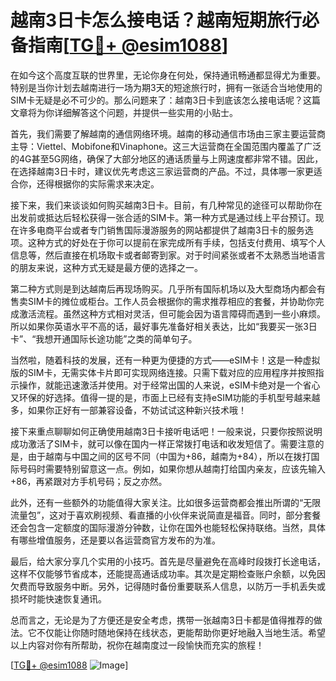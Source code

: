 # 越南3日卡怎么接电话？越南短期旅行必备指南[[TG💪+ @esim1088](https://t.me/s/esim1088)]

在如今这个高度互联的世界里，无论你身在何处，保持通讯畅通都显得尤为重要。特别是当你计划去越南进行一场为期3天的短途旅行时，拥有一张适合当地使用的SIM卡无疑是必不可少的。那么问题来了：越南3日卡到底该怎么接电话呢？这篇文章将为你详细解答这个问题，并提供一些实用的小贴士。

首先，我们需要了解越南的通信网络环境。越南的移动通信市场由三家主要运营商主导：Viettel、Mobifone和Vinaphone。这三大运营商在全国范围内覆盖了广泛的4G甚至5G网络，确保了大部分地区的通话质量与上网速度都非常不错。因此，在选择越南3日卡时，建议优先考虑这三家运营商的产品。不过，具体哪一家更适合你，还得根据你的实际需求来决定。

接下来，我们来谈谈如何购买越南3日卡。目前，有几种常见的途径可以帮助你在出发前或抵达后轻松获得一张合适的SIM卡。第一种方式是通过线上平台预订。现在许多电商平台或者专门销售国际漫游服务的网站都提供了越南3日卡的服务选项。这种方式的好处在于你可以提前在家完成所有手续，包括支付费用、填写个人信息等，然后直接在机场取卡或者邮寄到家。对于时间紧张或者不太熟悉当地语言的朋友来说，这种方式无疑是最方便的选择之一。

第二种方式则是到达越南后再现场购买。几乎所有国际机场以及大型商场内都会有售卖SIM卡的摊位或柜台。工作人员会根据你的需求推荐相应的套餐，并协助你完成激活流程。虽然这种方式相对灵活，但可能会因为语言障碍而遇到一些小麻烦。所以如果你英语水平不高的话，最好事先准备好相关表达，比如“我要买一张3日卡”、“我想开通国际长途功能”之类的简单句子。

当然啦，随着科技的发展，还有一种更为便捷的方式——eSIM卡！这是一种虚拟版的SIM卡，无需实体卡片即可实现网络连接。只需下载对应的应用程序并按照指示操作，就能迅速激活并使用。对于经常出国的人来说，eSIM卡绝对是一个省心又环保的好选择。值得一提的是，市面上已经有支持eSIM功能的手机型号越来越多，如果你正好有一部兼容设备，不妨试试这种新兴技术哦！

接下来重点聊聊如何正确使用越南3日卡接听电话吧！一般来说，只要你按照说明成功激活了SIM卡，就可以像在国内一样正常拨打电话和收发短信了。需要注意的是，由于越南与中国之间的区号不同（中国为+86，越南为+84），所以在拨打国际号码时需要特别留意这一点。例如，如果你想从越南打给国内亲友，应该先输入+86，再紧跟对方手机号码；反之亦然。

此外，还有一些额外的功能值得大家关注。比如很多运营商都会推出所谓的“无限流量包”，这对于喜欢刷视频、看直播的小伙伴来说简直是福音。同时，部分套餐还会包含一定额度的国际漫游分钟数，让你在国外也能轻松保持联络。当然，具体有哪些增值服务，还是要以各运营商官方发布的为准。

最后，给大家分享几个实用的小技巧。首先是尽量避免在高峰时段拨打长途电话，这样不仅能够节省成本，还能提高通话成功率。其次是定期检查账户余额，以免因欠费而导致服务中断。另外，记得随时备份重要联系人信息，以防万一手机丢失或损坏时能快速恢复通讯。

总而言之，无论是为了方便还是安全考虑，携带一张越南3日卡都是值得推荐的做法。它不仅能让你随时随地保持在线状态，更能帮助你更好地融入当地生活。希望以上内容对你有所帮助，祝你在越南度过一段愉快而充实的旅程！

[[TG💪+ @esim1088](https://t.me/s/esim1088) ![Image](https://i.postimg.cc/4NQfJmqS/Snipaste-2025-05-13-00-14-12.png)]